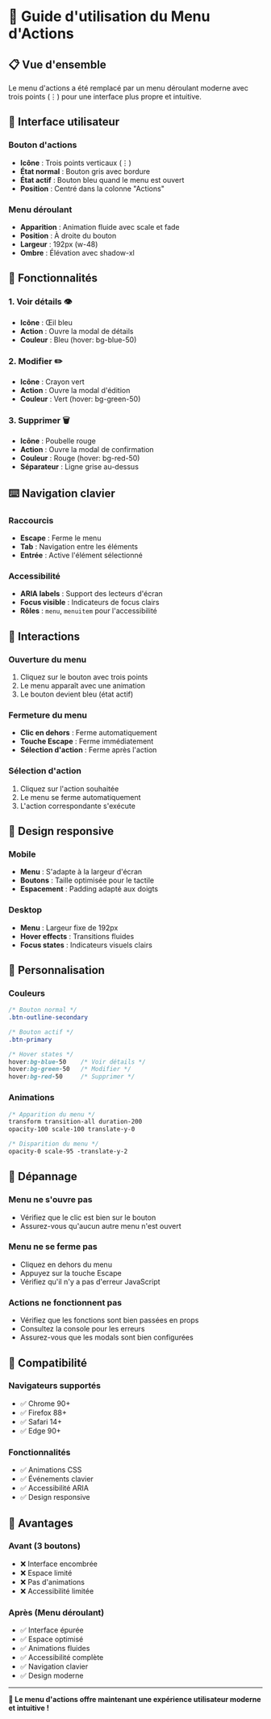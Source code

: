 # 🎯 Guide d'utilisation du Menu d'Actions

## 📋 Vue d'ensemble

Le menu d'actions a été remplacé par un menu déroulant moderne avec trois points (⋮) pour une interface plus propre et intuitive.

## 🎨 Interface utilisateur

### **Bouton d'actions**
- **Icône** : Trois points verticaux (⋮)
- **État normal** : Bouton gris avec bordure
- **État actif** : Bouton bleu quand le menu est ouvert
- **Position** : Centré dans la colonne "Actions"

### **Menu déroulant**
- **Apparition** : Animation fluide avec scale et fade
- **Position** : À droite du bouton
- **Largeur** : 192px (w-48)
- **Ombre** : Élévation avec shadow-xl

## 🚀 Fonctionnalités

### **1. Voir détails** 👁️
- **Icône** : Œil bleu
- **Action** : Ouvre la modal de détails
- **Couleur** : Bleu (hover: bg-blue-50)

### **2. Modifier** ✏️
- **Icône** : Crayon vert
- **Action** : Ouvre la modal d'édition
- **Couleur** : Vert (hover: bg-green-50)

### **3. Supprimer** 🗑️
- **Icône** : Poubelle rouge
- **Action** : Ouvre la modal de confirmation
- **Couleur** : Rouge (hover: bg-red-50)
- **Séparateur** : Ligne grise au-dessus

## ⌨️ Navigation clavier

### **Raccourcis**
- **Escape** : Ferme le menu
- **Tab** : Navigation entre les éléments
- **Entrée** : Active l'élément sélectionné

### **Accessibilité**
- **ARIA labels** : Support des lecteurs d'écran
- **Focus visible** : Indicateurs de focus clairs
- **Rôles** : `menu`, `menuitem` pour l'accessibilité

## 🎯 Interactions

### **Ouverture du menu**
1. Cliquez sur le bouton avec trois points
2. Le menu apparaît avec une animation
3. Le bouton devient bleu (état actif)

### **Fermeture du menu**
- **Clic en dehors** : Ferme automatiquement
- **Touche Escape** : Ferme immédiatement
- **Sélection d'action** : Ferme après l'action

### **Sélection d'action**
1. Cliquez sur l'action souhaitée
2. Le menu se ferme automatiquement
3. L'action correspondante s'exécute

## 🎨 Design responsive

### **Mobile**
- **Menu** : S'adapte à la largeur d'écran
- **Boutons** : Taille optimisée pour le tactile
- **Espacement** : Padding adapté aux doigts

### **Desktop**
- **Menu** : Largeur fixe de 192px
- **Hover effects** : Transitions fluides
- **Focus states** : Indicateurs visuels clairs

## 🔧 Personnalisation

### **Couleurs**
```css
/* Bouton normal */
.btn-outline-secondary

/* Bouton actif */
.btn-primary

/* Hover states */
hover:bg-blue-50    /* Voir détails */
hover:bg-green-50   /* Modifier */
hover:bg-red-50     /* Supprimer */
```

### **Animations**
```css
/* Apparition du menu */
transform transition-all duration-200
opacity-100 scale-100 translate-y-0

/* Disparition du menu */
opacity-0 scale-95 -translate-y-2
```

## 🐛 Dépannage

### **Menu ne s'ouvre pas**
- Vérifiez que le clic est bien sur le bouton
- Assurez-vous qu'aucun autre menu n'est ouvert

### **Menu ne se ferme pas**
- Cliquez en dehors du menu
- Appuyez sur la touche Escape
- Vérifiez qu'il n'y a pas d'erreur JavaScript

### **Actions ne fonctionnent pas**
- Vérifiez que les fonctions sont bien passées en props
- Consultez la console pour les erreurs
- Assurez-vous que les modals sont bien configurées

## 📱 Compatibilité

### **Navigateurs supportés**
- ✅ Chrome 90+
- ✅ Firefox 88+
- ✅ Safari 14+
- ✅ Edge 90+

### **Fonctionnalités**
- ✅ Animations CSS
- ✅ Événements clavier
- ✅ Accessibilité ARIA
- ✅ Design responsive

## 🎉 Avantages

### **Avant (3 boutons)**
- ❌ Interface encombrée
- ❌ Espace limité
- ❌ Pas d'animations
- ❌ Accessibilité limitée

### **Après (Menu déroulant)**
- ✅ Interface épurée
- ✅ Espace optimisé
- ✅ Animations fluides
- ✅ Accessibilité complète
- ✅ Navigation clavier
- ✅ Design moderne

---

**🎯 Le menu d'actions offre maintenant une expérience utilisateur moderne et intuitive !** 